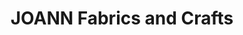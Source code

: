 ---
title: "JOANN Fabrics and Crafts"
url: /the-court-at-oxford-valley/joann-fabrics-and-crafts/
shop: craft
---